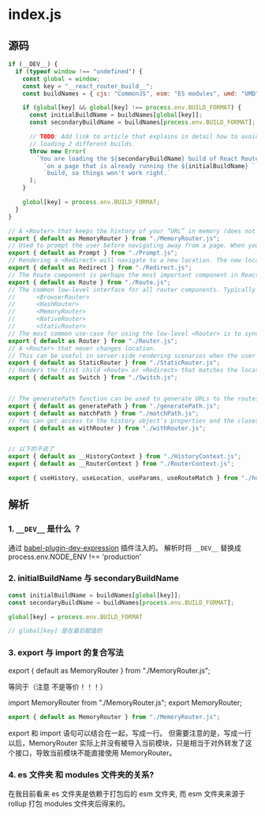 # index.js

## 源码

```js
if (__DEV__) {
  if (typeof window !== "undefined") {
    const global = window;
    const key = "__react_router_build__";
    const buildNames = { cjs: "CommonJS", esm: "ES modules", umd: "UMD" };

    if (global[key] && global[key] !== process.env.BUILD_FORMAT) {
      const initialBuildName = buildNames[global[key]];
      const secondaryBuildName = buildNames[process.env.BUILD_FORMAT];

      // TODO: Add link to article that explains in detail how to avoid
      // loading 2 different builds.
      throw new Error(
        `You are loading the ${secondaryBuildName} build of React Router ` +
          `on a page that is already running the ${initialBuildName} ` +
          `build, so things won't work right.`
      );
    }

    global[key] = process.env.BUILD_FORMAT;
  }
}

// A <Router> that keeps the history of your “URL” in memory (does not read or write to the address bar). Useful in tests and non-browser environments like React Native.
export { default as MemoryRouter } from "./MemoryRouter.js";
// Used to prompt the user before navigating away from a page. When your application enters a state that should prevent the user from navigating away (like a form is half-filled out), render a <Prompt>.
export { default as Prompt } from "./Prompt.js";
// Rendering a <Redirect> will navigate to a new location. The new location will override the current location in the history stack, like server-side redirects (HTTP 3xx) do
export { default as Redirect } from "./Redirect.js";
// The Route component is perhaps the most important component in React Router to understand and learn to use well. Its most basic responsibility is to render some UI when its path matches the current URL.
export { default as Route } from "./Route.js";
// The common low-level interface for all router components. Typically apps will use one of the high-level routers instead:
//      <BrowserRouter>
//      <HashRouter>
//      <MemoryRouter>
//      <NativeRouter>
//      <StaticRouter>
// The most common use-case for using the low-level <Router> is to synchronize a custom history with a state management lib like Redux or Mobx. Note that this is not required to use state management libs alongside React Router, it’s only for deep integration.
export { default as Router } from "./Router.js";
// A <Router> that never changes location.
// This can be useful in server-side rendering scenarios when the user isn’t actually clicking around, so the location never actually changes. Hence, the name: static. It’s also useful in simple tests when you just need to plug in a location and make assertions on the render output
export { default as StaticRouter } from "./StaticRouter.js";
// Renders the first child <Route> or <Redirect> that matches the location.
export { default as Switch } from "./Switch.js";


// The generatePath function can be used to generate URLs to the routes. Internally the path-to-regexp library is used.
export { default as generatePath } from "./generatePath.js";
export { default as matchPath } from "./matchPath.js";
// You can get access to the history object’s properties and the closest <Route>'s match via the withRouter higher-order component. withRouter will pass updated match, location, and history props to the wrapped component whenever it renders
export { default as withRouter } from "./withRouter.js";


// 以下的不说了
export { default as __HistoryContext } from "./HistoryContext.js";
export { default as __RouterContext } from "./RouterContext.js";

export { useHistory, useLocation, useParams, useRouteMatch } from "./hooks.js";
```

## 解析

### 1. `__DEV__` 是什么 ？

通过 [babel-plugin-dev-expression](https://www.npmjs.com/package/babel-plugin-dev-expression) 插件注入的。
解析时将 `__DEV__` 替换成 process.env.NODE_ENV !== 'production'

### 2. initialBuildName 与 secondaryBuildName

```js
const initialBuildName = buildNames[global[key]];
const secondaryBuildName = buildNames[process.env.BUILD_FORMAT];

global[key] = process.env.BUILD_FORMAT

// global[key] 是在最后赋值的
```

### 3. export 与 import 的复合写法

export { default as MemoryRouter } from "./MemoryRouter.js";

等同于（注意 不是等价！！！）

import MemoryRouter from "./MemoryRouter.js";
export MemoryRouter;

```js
export { default as MemoryRouter } from "./MemoryRouter.js";
```

export 和 import 语句可以结合在一起，写成一行。
但需要注意的是，写成一行以后，MemoryRouter 实际上并没有被导入当前模块，只是相当于对外转发了这个接口，导致当前模块不能直接使用 MemoryRouter。

### 4. es 文件夹 和 modules 文件夹的关系?

在我目前看来 es 文件夹是依赖于打包后的 esm 文件夹, 而 esm 文件夹来源于 rollup 打包 modules 文件夹后得来的。
